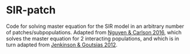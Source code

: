 # SIR-patch

Code for solving master equation for the SIR model in an arbitrary number of patches/subpopulations.
Adapted from [Nguyen & Carlson 2016](https://journals.plos.org/plosone/article?id=10.1371/journal.pone.0152950), which solves the master equation for 2 interacting populations, and which is in turn adapted from [Jenkinson & Goutsias 2012](https://journals.plos.org/plosone/article?id=10.1371/journal.pone.0036160).
